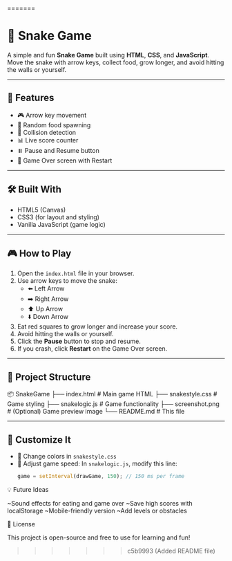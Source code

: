 

=======
# 🐍 Snake Game

A simple and fun **Snake Game** built using **HTML**, **CSS**, and **JavaScript**. Move the snake with arrow keys, collect food, grow longer, and avoid hitting the walls or yourself.

---

## 🚀 Features

- 🎮 Arrow key movement
- 🍎 Random food spawning
- 🧠 Collision detection
- 📊 Live score counter
- ⏸️ Pause and Resume button
- 🔁 Game Over screen with Restart

---

## 🛠️ Built With

- HTML5 (Canvas)
- CSS3 (for layout and styling)
- Vanilla JavaScript (game logic)

---

## 🎮 How to Play

1. Open the `index.html` file in your browser.
2. Use arrow keys to move the snake:
   - ⬅️ Left Arrow
   - ➡️ Right Arrow
   - ⬆️ Up Arrow
   - ⬇️ Down Arrow
3. Eat red squares to grow longer and increase your score.
4. Avoid hitting the walls or yourself.
5. Click the **Pause** button to stop and resume.
6. If you crash, click **Restart** on the Game Over screen.

---

## 📁 Project Structure
📦 SnakeGame
├── index.html # Main game HTML
├── snakestyle.css # Game styling
├── snakelogic.js # Game functionality
├── screenshot.png # (Optional) Game preview image
└── README.md # This file


---

## 🧠 Customize It

- 🎨 Change colors in `snakestyle.css`
- 🔄 Adjust game speed:
  In `snakelogic.js`, modify this line:
  ```js
  game = setInterval(drawGame, 150); // 150 ms per frame


💡 Future Ideas

~Sound effects for eating and game over
~Save high scores with localStorage
~Mobile-friendly version
~Add levels or obstacles

📃 License

This project is open-source and free to use for learning and fun!
>>>>>>> c5b9993 (Added README file)
